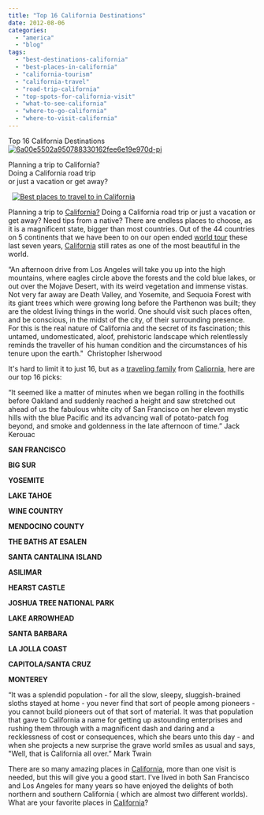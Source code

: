 ```yaml
---
title: "Top 16 California Destinations"
date: 2012-08-06
categories: 
  - "america"
  - "blog"
tags: 
  - "best-destinations-california"
  - "best-places-in-california"
  - "california-tourism"
  - "california-travel"
  - "road-trip-california"
  - "top-spots-for-california-visit"
  - "what-to-see-california"
  - "where-to-go-california"
  - "where-to-visit-california"
---
```


Top 16 California Destinations [![6a00e5502a950788330162fee6e19e970d-pi](https://pub-ac94b3f306b24c0dba4238943c97f2e1.r2.dev/6a00e5502a95078833017616f8e61f970c.jpg "6a00e5502a950788330162fee6e19e970d-pi")](https://pub-ac94b3f306b24c0dba4238943c97f2e1.r2.dev/6a00e5502a95078833017616f8e61f970c.jpg)

Planning a trip to California?  
Doing a California road trip  
or just a vacation or get away?

<!--more-->

  [![Best places to travel to in California](https://pub-ac94b3f306b24c0dba4238943c97f2e1.r2.dev/6a00e5502a95078833017743df067e970d.jpg "Best places to travel to in California")](https://pub-ac94b3f306b24c0dba4238943c97f2e1.r2.dev/6a00e5502a95078833017743df067e970d.jpg)  
  
Planning a trip to [California?](http://soultravelers3new.local/2012/02/beautiful-capitola-californias-oldest-beach.html "California") Doing a California road trip or just a vacation or get away? Need tips from a native? There are endless places to choose, as it is a magnificent state, bigger than most countries. Out of the 44 countries on 5 continents that we have been to on our open ended [world tour](http://soultravelers3new.local/2012/01/amazing-family-world-tour.html "world tour") these last seven years, [California](http://soultravelers3new.local/2012/05/san-francisco-travel-why-we-love-it.html "san francisco , california") still rates as one of the most beautiful in the world.  
  
“An afternoon drive from Los Angeles will take you up into the high mountains, where eagles circle above the forests and the cold blue lakes, or out over the Mojave Desert, with its weird vegetation and immense vistas. Not very far away are Death Valley, and Yosemite, and Sequoia Forest with its giant trees which were growing long before the Parthenon was built; they are the oldest living things in the world. One should visit such places often, and be conscious, in the midst of the city, of their surrounding presence. For this is the real nature of California and the secret of its fascination; this untamed, undomesticated, aloof, prehistoric landscape which relentlessly reminds the traveller of his human condition and the circumstances of his tenure upon the earth."  Christopher Isherwood  
  
It's hard to limit it to just 16, but as a [traveling family](http://soultravelers3new.local/2009/04/how-to-travel-the-world-as-a-digital-nomad-family.html "how to travel the world as a family") from [Caliornia](http://soultravelers3new.local/2006/08/home-and-hous-1.html "Beautiful california home near santa cruz"), here are our top 16 picks:  
  
“It seemed like a matter of minutes when we began rolling in the foothills before Oakland and suddenly reached a height and saw stretched out ahead of us the fabulous white city of San Francisco on her eleven mystic hills with the blue Pacific and its advancing wall of potato-patch fog beyond, and smoke and goldenness in the late afternoon of time.” Jack Kerouac  
  
**SAN FRANCISCO**  
  
**BIG SUR**  
  
**YOSEMITE**  
  
**LAKE TAHOE**  
  
**WINE COUNTRY**  
  
**MENDOCINO COUNTY**  
  
**THE BATHS AT ESALEN**  
  
**SANTA CANTALINA ISLAND**  
  
**ASILIMAR**  
  
**HEARST CASTLE**  
  
**JOSHUA TREE NATIONAL PARK**  
  
**LAKE ARROWHEAD**  
  
**SANTA BARBARA**  
  
**LA JOLLA COAST**  
  
**CAPITOLA/SANTA CRUZ**  
  
**MONTEREY**  
  
  
“It was a splendid population - for all the slow, sleepy, sluggish-brained sloths stayed at home - you never find that sort of people among pioneers - you cannot build pioneers out of that sort of material. It was that population that gave to California a name for getting up astounding enterprises and rushing them through with a magnificent dash and daring and a recklessness of cost or consequences, which she bears unto this day - and when she projects a new surprise the grave world smiles as usual and says, "Well, that is California all over.” Mark Twain  
  
There are so many amazing places in [California](http://soultravelers3new.local/2011/11/beautiful-sunrise-california-beach.html "Callifornia sunrise"), more than one visit is needed, but this will give you a good start. I've lived in both San Francisco and Los Angeles for many years so have enjoyed the delights of both northern and southern California ( which are almost two different worlds). What are your favorite places in [California](http://soultravelers3new.local/2011/01/homeaway-santa-cruz-beach-house-vacation-rental-review-best-family-friendly-lodging.html "California beach rental ")?
